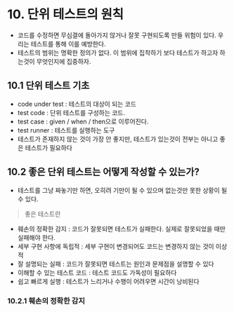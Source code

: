 # 10. 단위 테스트의 원칙
* 코드를 수정하면 무심결에 돌아가지 않거나 잘못 구현되도록 만들 위험이 있다. 우리는 테스트를 통해 이를 예방한다.
* 테스트의 범위는 명확한 정의가 없다. 이 범위에 집착하기 보다 테스트가 하고자 하는것이 무엇인지에 집중하자.

## 10.1 단위 테스트 기초
* code under test : 테스트의 대상이 되는 코드
* test code : 단위 테스트를 구성하는 코드.
* test case : given / when / then으로 이루어진다.
* test runner : 테스트를 실행하는 도구
* 테스트가 존재하지 않는 것이 가장 안 좋지만, 테스트가 있는것이 전부는 아니고 좋은 테스트가 필요하다

## 10.2 좋은 단위 테스트는 어떻게 작성할 수 있는가?
* 테스트를 그냥 짜놓기만 하면, 오히려 기만이 될 수 있으며 없는것만 못한 상황이 될 수 있다.

> 좋은 테스트란

* 훼손의 정확한 감지 : 코드가 잘못되면 테스트가 실패한다. 실제로 잘못되었을 때만 실패해야 한다.
* 세부 구현 사항에 독립적 : 세부 구현이 변경되어도 코드는 변경하지 않는 것이 이상적
* 잘 설명되는 실패 : 코드가 잘못되면 테스트는 원인과 문제점을 설명할 수 있다
* 이해할 수 있는 테스트 코드 : 테스트 코드도 가독성이 필요하다
* 쉽고 빠르게 실행 : 테스트가 느리거나 수행이 어려우면 시간이 낭비된다

### 10.2.1 훼손의 정확한 감지
